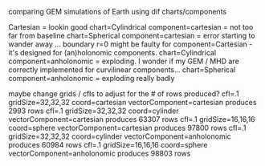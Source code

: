 comparing GEM simulations of Earth using dif charts/components

Cartesian = lookin good
chart=Cylindrical component=cartesian = not too far from baseline
chart=Spherical component=cartesian = error starting to wander away ... boundary r=0 might be faulty for component=Cartesian - it's designed for (an)holonomic components.
chart=Cylindrical component=anholonomic = exploding.  I wonder if my GEM / MHD are correctly implemented for curvilinear components...
chart=Spherical component=anholonomic = exploding really badly

maybe change grids / cfls to adjust for the # of rows produced?
cfl=.1	gridSize=32,32,32	coord=cartesian	vectorComponent=cartesian	produces 2993 rows
cfl=.1	gridSize=32,32,32	coord=cylinder	vectorComponent=cartesian	produces 63307 rows
cfl=.1	gridSize=16,16,16	coord=sphere	vectorComponent=cartesian	produces 97800 rows
cfl=.1	gridSize=32,32,32	coord=cylinder	vectorComponent=anholonomic	produces 60984 rows
cfl=.1	gridSize=16,16,16	coord=sphere	vectorComponent=anholonomic	produces 98803 rows
